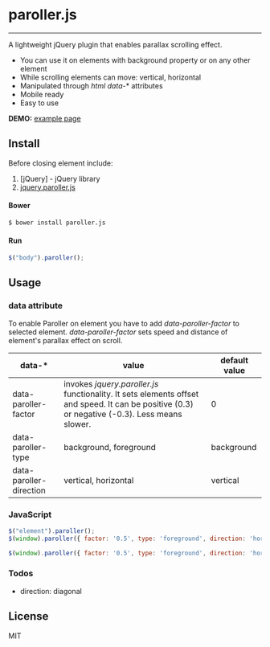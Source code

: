 # paroller.js
---

A lightweight jQuery plugin that enables parallax scrolling effect.
  - You can use it on elements with background property or on any other element
  - While scrolling elements can move: vertical, horizontal
  - Manipulated through *html data-** attributes
  - Mobile ready
  - Easy to use

**DEMO:** [example page](https://tgomilar.github.io/paroller.js/)

## Install
Before closing </body> element include:
1. [jQuery] - jQuery library
2. [jquery.paroller.js](https://github.com/tgomilar/paroller.js/tree/master/dist)

#### Bower

```sh
$ bower install paroller.js
```
#### Run
```javascript
$("body").paroller();
```

## Usage
### data attribute
To enable Paroller on element you have to add *data-paroller-factor* to selected element. 
*data-paroller-factor* sets speed and distance of element's parallax effect on scroll. 


| data-* | value | default value |
| ------ | ------ | ------ |
| data-paroller-factor | invokes *jquery.paroller.js* functionality. It sets elements offset and speed. It can be positive (0.3) or negative (-0.3). Less means slower. | 0 |
| data-paroller-type | background, foreground | background |
| data-paroller-direction | vertical, horizontal | vertical |

### JavaScript
```javascript
$("element").paroller();
$(window).paroller({ factor: '0.5', type: 'foreground', direction: 'horizontal' });
```
```javascript
$(window).paroller({ factor: '0.5', type: 'foreground', direction: 'horizontal' });
```

### Todos

 - direction: diagonal

License
----

MIT

